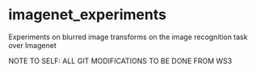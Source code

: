 # imagenet_experiments
Experiments on blurred image transforms on the image recognition task over Imagenet


NOTE TO SELF: ALL GIT MODIFICATIONS TO BE DONE FROM WS3